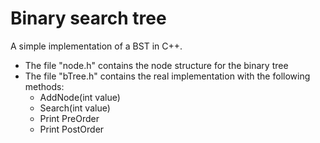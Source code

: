# Binary search tree
A simple implementation of a BST in C++.
* The file "node.h" contains the node structure for the binary tree 
* The file "bTree.h" contains the real implementation with the following methods:
  * AddNode(int value)
  * Search(int value)
  * Print PreOrder
  * Print PostOrder
